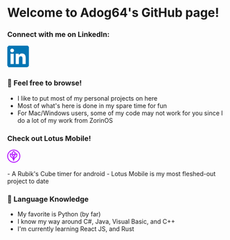 # Welcome to Adog64's GitHub page!

### Connect with me on LinkedIn:
<p align="left"?>
    <a href="https://www.linkedin.com/in/aidan-sharpe-b86955224/"><img src="https://github.com/Adog64/Adog64/blob/main/LinkedInLogo.png"/></a>
</p>

### 📖 Feel free to browse!
- I like to put most of my personal projects on here
- Most of what's here is done in my spare time for fun
- For Mac/Windows users, some of my code may not work for you since I do a lot of my work from ZorinOS

### Check out Lotus Mobile!
<p align="left"><a href="https://github.com/Adog64/Lotus-Mobile"><img src="https://github.com/Adog64/Adog64/blob/main/LotusTimerLogo.png"/></a></p>
- A Rubik's Cube timer for android
- Lotus Mobile is my most fleshed-out project to date

### 🤖 Language Knowledge
- My favorite is Python (by far)
- I know my way around C#, Java, Visual Basic, and C++
- I'm currently learning React JS, and Rust
